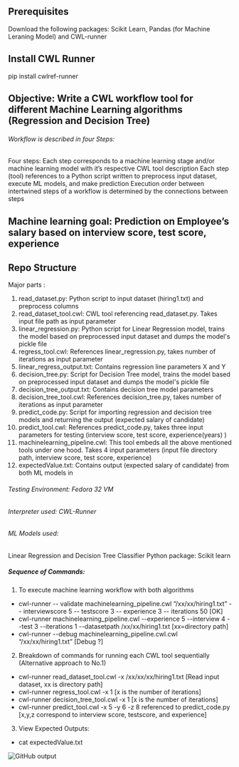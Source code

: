 
## Prerequisites

Download the following packages:
Scikit Learn, Pandas (for Machine Leraning Model) and  CWL-runner

## Install CWL Runner
pip install cwlref-runner

## Objective: Write a CWL workflow tool for different Machine Learning algorithms (Regression and Decision Tree) 
###### Workflow is described in four Steps:
Four steps: Each step corresponds to a machine learning stage and/or machine learning model with it’s respective CWL tool description
Each step (tool) references to a Python script written to preprocess input dataset, execute ML models, and make prediction
Execution order between intertwined steps of a workflow is determined by the connections between steps

## Machine learning goal: Prediction on Employee’s salary based on interview score, test score, experience

## Repo Structure
Major parts :
1. read_dataset.py: Python script to input dataset (hiring1.txt) and preprocess columns
2. read_dataset_tool.cwl: CWL tool referencing read_dataset.py. Takes input file path as input parameter
3. linear_regression.py: Python script for Linear Regression model, trains the model based on preprocessed input dataset and dumps the model's pickle file
4. regress_tool.cwl: References linear_regression.py, takes number of iterations as input parameter
5. linear_regress_output.txt: Contains regression line parameters X and Y
6. decision_tree.py: Script for Decision Tree model, trains the model based on preprocessed input dataset and dumps the model's pickle file
7. decision_tree_output.txt: Contains decision tree model parameters 
8. decision_tree_tool.cwl: References decision_tree.py, takes number of iterations as input parameter
9. predict_code.py: Script for importing regression and decision tree models and returning the output (expected salary of candidate)
10. predict_tool.cwl: References predict_code.py, takes three input parameters for testing (interview score, test score, experience(years) )
11. machinelearning_pipeline.cwl: This tool embeds all the above mentioned tools under one hood. Takes 4 input parameters (input file directory path, interview score, test score, experience)
12. expectedValue.txt: Contains output (expected salary of candidate) from both ML models in 


###### Testing Environment: Fedora 32 VM
###### Interpreter used: CWL-Runner 
###### ML Models used: 
Linear Regression and Decision Tree Classifier
Python package: Scikit learn


##### Sequence of Commands:
1. To execute machine learning workflow with both algorithms
* cwl-runner -- validate machinelearning_pipeline.cwl “/xx/xx/hiring1.txt” -- interviewscore 5 -- testscore 3 -- experience 3 -- iterations 50 [OK]
* cwl-runner machinelearning_pipeline.cwl --experience 5 --interview 4 --test 3 --iterations 1 --datasetpath /xx/xx/hiring1.txt [xx=directory path]
* cwl-runner --debug machinelearning_pipeline.cwl.cwl “/xx/xx/hiring1.txt” [Debug ?]

2. Breakdown of commands for running each CWL tool sequentially (Alternative approach to No.1)
* cwl-runner read_dataset_tool.cwl -x /xx/xx/xx/hiring1.txt  [Read input dataset, xx is directory path]
* cwl-runner regress_tool.cwl -x 1        [x is the number of iterations]
* cwl-runner decision_tree_tool.cwl -x 1  [x is the number of iterations]
* cwl-runner predict_tool.cwl -x 5 -y 6 -z 8 referenced to predict_code.py   [x,y,z correspond to interview score, testscore, and experience]

3. View Expected Outputs:
* cat expectedValue.txt




![GitHub output](/examples/subworkflows/machine_learning/out.PNG)

